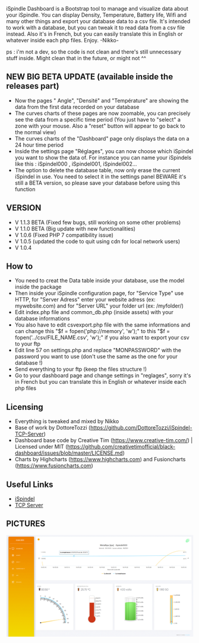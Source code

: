 iSpindle Dashboard is a Bootstrap tool to manage and visualize data about your iSpindle.
You can display Density, Temperature, Battery life, Wifi and many other things and export your database data to a csv file.
It's intended to work with a database, but you can tweak it to read data from a csv file instead.
Also it's in French, but you can easily translate this in English or whatever inside each php files.
Enjoy. -Nikko-

ps : i'm not a dev, so the code is not clean and there's still unnecessary stuff inside.
Might clean that in the future, or might not ^^


## NEW BIG BETA UPDATE (available inside the releases part)

- Now the pages " Angle", "Densité" and "Température" are showing the data from the first data recorded on your database
- The curves charts of these pages are now zoomable, you can precisely see the data from a specific time period
  (You just have to "select" a zone with your mouse. Also a "reset" button will appear to go back to the normal view)
- The curves charts of the "Dashboard" page only displays the data on a 24 hour time period
- Inside the settings page "Réglages", you can now choose which iSpindel you want to show the data of. For instance you can name your iSpindels like this : iSpindel000 , iSpindel001, iSpindel002...
- The option to delete the database table, now only erase the current iSpindel in use. You need to select it in the settings panel
BEWARE it's still a BETA version, so please save your database before using this function


## VERSION

- V 1.1.3 BETA (Fixed few bugs, still working on some other problems)
- V 1.1.0 BETA (Big update with new functionalities)
- V 1.0.6 (Fixed PHP 7 compatibility issue)
- V 1.0.5 (updated the code to quit using cdn for local network users)
- V 1.0.4


## How to

- You need to creat the Data table inside your database, use the model inside the package
- Then inside your iSpindle configuration page, for "Service Type" use HTTP, for "Server Adress" enter your website adress (ex: mywebsite.com) and for "Server URL" your folder url (ex: /myfolder/)
- Edit index.php file and common_db.php (inside assets) with your database informations
- You also have to edit csvexport.php file with the same informations and can change this "$f = fopen('php://memory', 'w');" to this "$f = fopen('../csv/FILE_NAME.csv', 'w');" if you also want to export your csv to your ftp
- Edit line 57 on settings.php and replace "MONPASSWORD" with the password you want to use (don't use the same as the one for your database !)
- Send everything to your ftp  (keep the files structure !)
- Go to your dashboard page and change settings in "reglages", sorry it's in French but you can translate this in English or whatever inside each php files


## Licensing

- Everything is tweaked and mixed by Nikko
- Base of work by DottoreTozzi (https://github.com/DottoreTozzi/iSpindel-TCP-Server)
- Dashboard base code by Creative Tim (https://www.creative-tim.com/)
  | Licensed under MIT (https://github.com/creativetimofficial/black-dashboard/issues/blob/master/LICENSE.md)
- Charts by Highcharts (https://www.highcharts.com) and Fusioncharts (https://www.fusioncharts.com)


## Useful Links

- [iSpindel](https://github.com/universam1/iSpindel)
- [TCP Server](https://github.com/DottoreTozzi/iSpindel-TCP-Server)

## PICTURES

![Screenshot](DeleteMe.gif)
